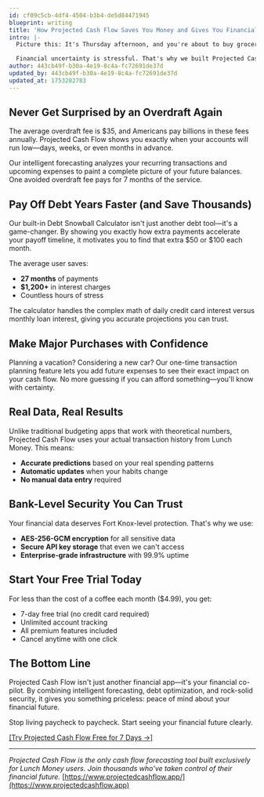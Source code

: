 ```yaml
---
id: cf09c5cb-4df4-4504-b3b4-de5d84471945
blueprint: writing
title: 'How Projected Cash Flow Saves You Money and Gives You Financial Peace of Mind'
intro: |-
  Picture this: It's Thursday afternoon, and you're about to buy groceries. But wait—will this purchase overdraft your account when your mortgage payment hits on Monday? With [Projected Cash Flow](https://www.projectedcashflow.app/), you'd already know the answer.

  Financial uncertainty is stressful. That's why we built Projected Cash Flow—to transform your Lunch Money data into a crystal ball for your finances. Here's how it can change your financial life.
author: 443cb49f-b30a-4e19-8c4a-fc72691de37d
updated_by: 443cb49f-b30a-4e19-8c4a-fc72691de37d
updated_at: 1753282783
---
```

## Never Get Surprised by an Overdraft Again

The average overdraft fee is $35, and Americans pay billions in these fees annually. Projected Cash Flow shows you exactly when your accounts will run low—days, weeks, or even months in advance. 

Our intelligent forecasting analyzes your recurring transactions and upcoming expenses to paint a complete picture of your future balances. One avoided overdraft fee pays for 7 months of the service.

## Pay Off Debt Years Faster (and Save Thousands)

Our built-in Debt Snowball Calculator isn't just another debt tool—it's a game-changer. By showing you exactly how extra payments accelerate your payoff timeline, it motivates you to find that extra $50 or $100 each month.

The average user saves:
- **27 months** of payments
- **$1,200+** in interest charges
- Countless hours of stress

The calculator handles the complex math of daily credit card interest versus monthly loan interest, giving you accurate projections you can trust.

## Make Major Purchases with Confidence

Planning a vacation? Considering a new car? Our one-time transaction planning feature lets you add future expenses to see their exact impact on your cash flow. No more guessing if you can afford something—you'll know with certainty.

## Real Data, Real Results

Unlike traditional budgeting apps that work with theoretical numbers, Projected Cash Flow uses your actual transaction history from Lunch Money. This means:

- **Accurate predictions** based on your real spending patterns
- **Automatic updates** when your habits change
- **No manual data entry** required

## Bank-Level Security You Can Trust

Your financial data deserves Fort Knox-level protection. That's why we use:
- **AES-256-GCM encryption** for all sensitive data
- **Secure API key storage** that even we can't access
- **Enterprise-grade infrastructure** with 99.9% uptime

## Start Your Free Trial Today

For less than the cost of a coffee each month ($4.99), you get:
- 7-day free trial (no credit card required)
- Unlimited account tracking
- All premium features included
- Cancel anytime with one click

## The Bottom Line

Projected Cash Flow isn't just another financial app—it's your financial co-pilot. By combining intelligent forecasting, debt optimization, and rock-solid security, it gives you something priceless: peace of mind about your financial future.

Stop living paycheck to paycheck. Start seeing your financial future clearly.

[[Try Projected Cash Flow Free for 7 Days →]](https://www.projectedcashflow.app/)

---

*Projected Cash Flow is the only cash flow forecasting tool built exclusively for Lunch Money users. Join thousands who've taken control of their financial future.*
[https://www.projectedcashflow.app/](https://www.projectedcashflow.app)